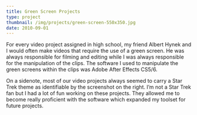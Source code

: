 ```yaml
---
title: Green Screen Projects
type: project
thumbnail: /img/projects/green-screen-550x350.jpg
date: 2010-09-01
---
```


For every video project assigned in high school, my friend Albert Hynek and I would often make videos that require the use of a green screen. He was always responsible for filming and editing while I was always responsible for the manipulation of the clips. The software I used to manipulate the green screens within the clips was Adobe After Effects CS5/6.

On a sidenote, most of our video projects always seemed to carry a Star Trek theme as identifiable by the screenshot on the right. I’m not a Star Trek fan but I had a lot of fun working on these projects. They allowed me to become really proficient with the software which expanded my toolset for future projects.
